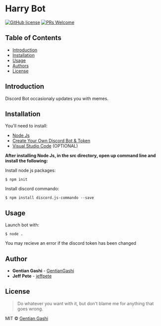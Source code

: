 # Harry Bot
[![GitHub license](https://img.shields.io/github/license/GentianGashi/Harry-Bot)](https://github.com/GentianGashi/Harry-Bot/blob/master/LICENSE) [![PRs Welcome](https://img.shields.io/badge/PRs-welcome-brightgreen.svg?style=flat-square)](http://makeapullrequest.com)

## Table of Contents
<!--ts-->
   * [Introduction](#introduction)  
   * [Installation](#installation)
   * [Usage](#usage)
   * [Authors](#author)  
   * [License](#license)  
<!--te-->

## Introduction
Discord Bot occasionaly updates you with memes.

## Installation
You'll need to install:
* [Node Js](https://nodejs.org/en/download/)
* [Create Your Own Discord Bot & Token](https://discord.com/developers/applications)
* [Visual Studio Code](https://code.visualstudio.com/download) (OPTIONAL)

**After installing Node Js, in the src directory, open up command line and install the following:**

Install node js packages:

    $ npm init
    
Install discord commando:

    $ npm install discord.js-commando --save

## Usage
Launch bot with:

    $ node .
 
 You may recieve an error if the discord token has been changed 

## Author
* **Gentian Gashi** - [GentianGashi](https://github.com/GentianGashi)
* **Jeff Pete** - [jeffpete](https://github.com/jeffpete)

## License
> Do whatever you want with it, but don't blame me for anything that goes wrong.

MIT © [Gentian Gashi](https://github.com/GentianGashi)
